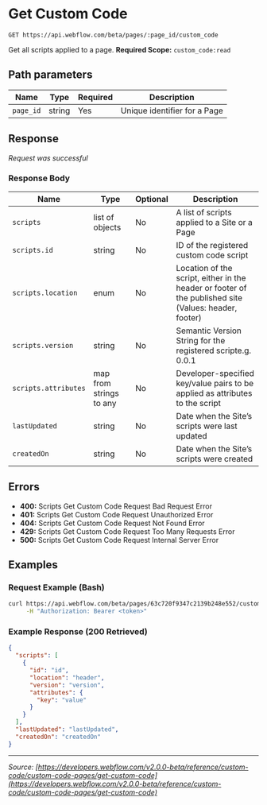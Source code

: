 # Get Custom Code

```
GET https://api.webflow.com/beta/pages/:page_id/custom_code
```

Get all scripts applied to a page.
**Required Scope:** `custom_code:read`


## Path parameters

| Name | Type | Required | Description |
|---|---|---|---|
| `page_id` | string | Yes | Unique identifier for a Page |




## Response

_Request was successful_

### Response Body

| Name | Type | Optional | Description |
|---|---|---|---|
| `scripts` | list of objects | No | A list of scripts applied to a Site or a Page |
| `scripts.id` | string | No | ID of the registered custom code script |
| `scripts.location` | enum | No | Location of the script, either in the header or footer of the published site (Values: header, footer) |
| `scripts.version` | string | No | Semantic Version String for the registered scripte.g. 0.0.1 |
| `scripts.attributes` | map from strings to any | No | Developer-specified key/value pairs to be applied as attributes to the script |
| `lastUpdated` | string | No | Date when the Site’s scripts were last updated |
| `createdOn` | string | No | Date when the Site’s scripts were created |




## Errors

* **400:** Scripts Get Custom Code Request Bad Request Error
* **401:** Scripts Get Custom Code Request Unauthorized Error
* **404:** Scripts Get Custom Code Request Not Found Error
* **429:** Scripts Get Custom Code Request Too Many Requests Error
* **500:** Scripts Get Custom Code Request Internal Server Error




## Examples

### Request Example (Bash)

```bash
curl https://api.webflow.com/beta/pages/63c720f9347c2139b248e552/custom_code \
     -H "Authorization: Bearer <token>"
```

### Example Response (200 Retrieved)

```json
{
  "scripts": [
    {
      "id": "id",
      "location": "header",
      "version": "version",
      "attributes": {
        "key": "value"
      }
    }
  ],
  "lastUpdated": "lastUpdated",
  "createdOn": "createdOn"
}
```


---
*Source: [https://developers.webflow.com/v2.0.0-beta/reference/custom-code/custom-code-pages/get-custom-code](https://developers.webflow.com/v2.0.0-beta/reference/custom-code/custom-code-pages/get-custom-code)*